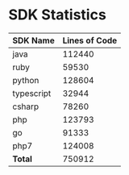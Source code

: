 # SDK Statistics

| SDK Name | Lines of Code |
| -------- | ------------- |
| java | 112440 |
| ruby | 59530 |
| python | 128604 |
| typescript | 32944 |
| csharp | 78260 |
| php | 123793 |
| go | 91333 |
| php7 | 124008 |
| **Total** | 750912 |
